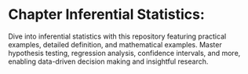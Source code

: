# Chapter Inferential Statistics:
 Dive into inferential statistics with this repository featuring practical examples, detailed definition, and mathematical examples. Master hypothesis testing, regression analysis, confidence intervals, and more, enabling data-driven decision making and insightful research.
